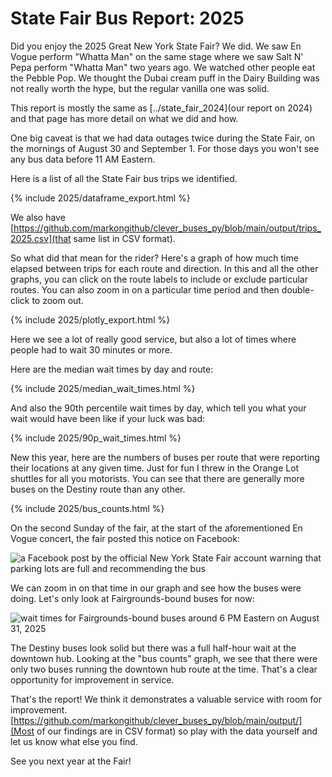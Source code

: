 # State Fair Bus Report: 2025

Did you enjoy the 2025 Great New York State Fair? We did. We saw En Vogue perform "Whatta Man" on the same stage where we saw Salt N' Pepa perform "Whatta Man" two years ago. We watched other people eat the Pebble Pop. We thought the Dubai cream puff in the Dairy Building was not really worth the hype, but the regular vanilla one was solid.

This report is mostly the same as [../state_fair_2024](our report on 2024) and that page has more detail on what we did and how.

One big caveat is that we had data outages twice during the State Fair, on the mornings of August 30 and September 1. For those days you won't see any bus data before 11 AM Eastern.

Here is a list of all the State Fair bus trips we identified.

{% include 2025/dataframe_export.html %}

We also have [https://github.com/markongithub/clever_buses_py/blob/main/output/trips_2025.csv](that same list in CSV format).

So what did that mean for the rider? Here's a graph of how much time elapsed between trips for each route and direction. In this and all the other graphs, you can click on the route labels to include or exclude particular routes. You can also zoom in on a particular time period and then double-click to zoom out.

{% include 2025/plotly_export.html %}

Here we see a lot of really good service, but also a lot of times where people had to wait 30 minutes or more.

Here are the median wait times by day and route:

{% include 2025/median_wait_times.html %}

And also the 90th percentile wait times by day, which tell you what your wait would have been like if your luck was bad:

{% include 2025/90p_wait_times.html %}

New this year, here are the numbers of buses per route that were reporting their locations at any given time. Just for fun I threw in the Orange Lot shuttles for all you motorists. You can see that there are generally more buses on the Destiny route than any other.

{% include 2025/bus_counts.html %}

On the second Sunday of the fair, at the start of the aforementioned En Vogue concert, the fair posted this notice on Facebook:

![a Facebook post by the official New York State Fair account warning that parking lots are full and recommending the bus](/clever_buses_py/assets/2025/facebook_lots_full.png)

We can zoom in on that time in our graph and see how the buses were doing. Let's only look at Fairgrounds-bound buses for now:

![wait times for Fairgrounds-bound buses around 6 PM Eastern on August 31, 2025](/clever_buses_py/assets/2025/wait_times_20250831_6PM.png)

The Destiny buses look solid but there was a full half-hour wait at the downtown hub. Looking at the "bus counts" graph, we see that there were only two buses running the downtown hub route at the time. That's a clear opportunity for improvement in service.

That's the report! We think it demonstrates a valuable service with room for improvement. [https://github.com/markongithub/clever_buses_py/blob/main/output/](Most of our findings are in CSV format) so play with the data yourself and let us know what else you find.

See you next year at the Fair!